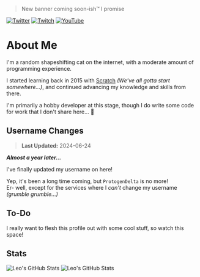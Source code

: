 > New banner coming soon-ish™ I promise

[![Twitter][twitter-img]][twitter-url]
[![Twitch][twitch-img]][twitch-url]
[![YouTube][youtube-img]][youtube-url]

# About Me

I'm a random shapeshifting cat on the internet, with a moderate amount of programming experience.

I started learning back in 2015 with [Scratch](https://scratch.mit.edu) *(We've all gotta start somewhere...)*, and continued advancing my knowledge and skills from there.

I'm primarily a hobby developer at this stage, though I do write some code for work that I don't share here... :eyes:

## Username Changes

> **Last Updated:** 2024-06-24

***Almost a year later...***

I've finally updated my username on here!

Yep, it's been a long time coming, but `ProtogenDelta` is no more!<br/>
Er- well, except for the services where I *can't* change my username *(grumble grumble...)*

## To-Do

I really want to flesh this profile out with some cool stuff, so watch this space!

## Stats
![Leo's GitHub Stats](https://github-readme-stats.vercel.app/api?username=LeoCatsune&show_icons=true&theme=gruvbox)
![Leo's GitHub Stats](https://github-readme-stats.vercel.app/api/top-langs?username=LeoCatsune&show_icons=true&theme=gruvbox&layout=compact)

<!--
TODO: Implement some of these?

- 📫 How to reach me: ...
- 😄 Pronouns: ...
- ⚡ Fun fact: ...

TODO: Implement templating?
-->

[twitter-img]: https://img.shields.io/badge/follow-%40LeoCatsune-1DA1F2?logo=twitter&style=for-the-badge
[twitter-url]: https://twitter.com/LeoCatsune
[twitch-img]: https://img.shields.io/twitch/status/leocatto?color=9046ff&label=Twitch&logo=twitch&style=for-the-badge
[twitch-url]: https://twitch.tv/LeoCatto
[youtube-img]: https://img.shields.io/youtube/channel/subscribers/UCR_rDSaMq_2LvlyKfCKS2uw?label=Subscribe&logo=youtube&logoColor=f00&style=for-the-badge
[youtube-url]: https://www.youtube.com/channel/@protodelta?sub_confirmation=1
